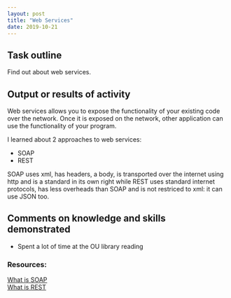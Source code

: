 ```yaml
---
layout: post
title: "Web Services"
date: 2019-10-21
---
```


## Task outline
Find out about web services. 

## Output or results of activity
Web services allows you to expose the functionality of your existing code over the network. 
Once it is exposed on the network, other application can use the functionality of your program.

I learned about 2 approaches to web services:
* SOAP
* REST

SOAP uses xml, has headers, a body, is transported over the internet using http and is a standard in its own right while REST uses standard internet protocols, has less overheads than SOAP and is not restriced to xml: it can use JSON too. 

## Comments on knowledge and skills demonstrated 
* Spent a lot of time at the OU library reading

### Resources:
[What is SOAP](https://www.w3schools.com/xml/xml_soap.asp) <br>
[What is REST](https://www.w3schools.in/category/restful-web-services/)
